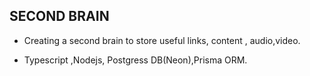 ## SECOND BRAIN 
- Creating a second brain to store useful links, content , audio,video.

- Typescript ,Nodejs, Postgress DB(Neon),Prisma ORM.

